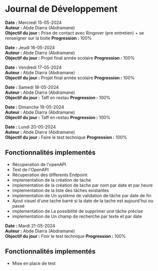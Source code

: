 # Journal de Développement


**Date :** Mercredi 15-05-2024   
**Auteur :** Abde Diarra (Abdramane)  
**Objectif du jour :** Prise de contact avec Ringover (pre entretien) + se renseigner sur la boite
**Progression :** 100%

**Date :** Jeudi 16-05-2024   
**Auteur :** Abde Diarra (Abdramane)  
**Objectif du jour :** Projet final année scolaire 
**Progression :** 100%

**Date :** Vendredi 17-05-2024   
**Auteur :** Abde Diarra (Abdramane)  
**Objectif du jour :** Projet final année scolaire 
**Progression :** 100%

**Date :** Samedi 18-05-2024   
**Auteur :** Abde Diarra (Abdramane)  
**Objectif du jour :** Taff en restau
**Progression :** 100%

**Date :** Dimanche 19-05-2024   
**Auteur :** Abde Diarra (Abdramane)  
**Objectif du jour :** Taff en restau
**Progression :** 100%

**Date :** Lundi 20-05-2024   
**Auteur :** Abde Diarra (Abdramane)  
**Objectif du jour :** Faire le test technique 
**Progression :** 100%
## Fonctionnalités implementés
- Récuperation de l'openAPI
- Test de l'OpenAPI 
- Récuperation des differents Endpoint
- implementation de la création de tache
- implementation de la création de tache par nom par date et par heure
- implementation de la liste des tâches existantes
- implementation de Un système de validation de tâche par date de fin
- Ajout visuel d'une tache barré si la date de la tache est aujourd'hui ou passé
- implementation de La possibilité de supprimer une tâche précise 
- implementation de Un champ de recherche par texte et par date

**Date :** Mardi 21-05-2024   
**Auteur :** Abde Diarra (Abdramane)  
**Objectif du jour :** Finir le test technique 
**Progression :** 100%
## Fonctionnalités implementés
- Mise en place de test







